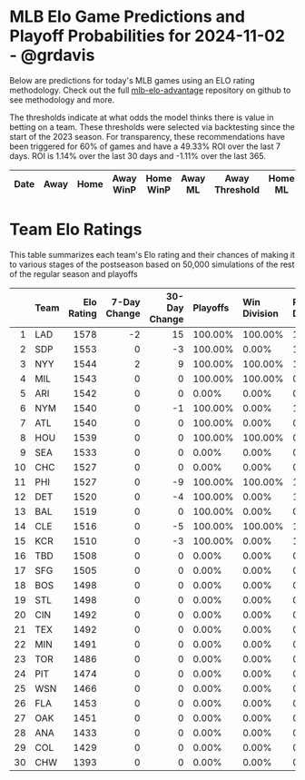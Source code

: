 # MLB Elo Game Predictions and Playoff Probabilities for 2024-11-02 - @grdavis
Below are predictions for today's MLB games using an ELO rating methodology. Check out the full [mlb-elo-advantage](https://github.com/grdavis/mlb-elo-advantage) repository on github to see methodology and more.

The thresholds indicate at what odds the model thinks there is value in betting on a team. These thresholds were selected via backtesting since the start of the 2023 season. For transparency, these recommendations have been triggered for 60% of games and have a 49.33% ROI over the last 7 days. ROI is 1.14% over the last 30 days and -1.11% over the last 365.

| Date   | Away   | Home   | Away WinP   | Home WinP   | Away ML   | Away Threshold   | Home ML   | Home Threshold   |
|--------|--------|--------|-------------|-------------|-----------|------------------|-----------|------------------|

# Team Elo Ratings
This table summarizes each team's Elo rating and their chances of making it to various stages of the postseason based on 50,000 simulations of the rest of the regular season and playoffs

|    | Team   |   Elo Rating |   7-Day Change |   30-Day Change | Playoffs   | Win Division   | Reach Div. Rd.   | Reach CS   | Reach WS   | Win WS   |
|---:|:-------|-------------:|---------------:|----------------:|:-----------|:---------------|:-----------------|:-----------|:-----------|:---------|
|  1 | LAD    |         1578 |             -2 |              15 | 100.00%    | 100.00%        | 100.00%          | 100.00%    | 100.00%    | 100.00%  |
|  2 | SDP    |         1553 |              0 |              -3 | 100.00%    | 0.00%          | 100.00%          | 0.00%      | 0.00%      | 0.00%    |
|  3 | NYY    |         1544 |              2 |               9 | 100.00%    | 100.00%        | 100.00%          | 100.00%    | 100.00%    | 0.00%    |
|  4 | MIL    |         1543 |              0 |               0 | 100.00%    | 100.00%        | 0.00%            | 0.00%      | 0.00%      | 0.00%    |
|  5 | ARI    |         1542 |              0 |               0 | 0.00%      | 0.00%          | 0.00%            | 0.00%      | 0.00%      | 0.00%    |
|  6 | NYM    |         1540 |              0 |              -1 | 100.00%    | 0.00%          | 100.00%          | 100.00%    | 0.00%      | 0.00%    |
|  7 | ATL    |         1540 |              0 |               0 | 100.00%    | 0.00%          | 0.00%            | 0.00%      | 0.00%      | 0.00%    |
|  8 | HOU    |         1539 |              0 |               0 | 100.00%    | 100.00%        | 0.00%            | 0.00%      | 0.00%      | 0.00%    |
|  9 | SEA    |         1533 |              0 |               0 | 0.00%      | 0.00%          | 0.00%            | 0.00%      | 0.00%      | 0.00%    |
| 10 | CHC    |         1527 |              0 |               0 | 0.00%      | 0.00%          | 0.00%            | 0.00%      | 0.00%      | 0.00%    |
| 11 | PHI    |         1527 |              0 |              -9 | 100.00%    | 100.00%        | 100.00%          | 0.00%      | 0.00%      | 0.00%    |
| 12 | DET    |         1520 |              0 |              -4 | 100.00%    | 0.00%          | 100.00%          | 0.00%      | 0.00%      | 0.00%    |
| 13 | BAL    |         1519 |              0 |               0 | 100.00%    | 0.00%          | 0.00%            | 0.00%      | 0.00%      | 0.00%    |
| 14 | CLE    |         1516 |              0 |              -5 | 100.00%    | 100.00%        | 100.00%          | 100.00%    | 0.00%      | 0.00%    |
| 15 | KCR    |         1510 |              0 |              -3 | 100.00%    | 0.00%          | 100.00%          | 0.00%      | 0.00%      | 0.00%    |
| 16 | TBD    |         1508 |              0 |               0 | 0.00%      | 0.00%          | 0.00%            | 0.00%      | 0.00%      | 0.00%    |
| 17 | SFG    |         1505 |              0 |               0 | 0.00%      | 0.00%          | 0.00%            | 0.00%      | 0.00%      | 0.00%    |
| 18 | BOS    |         1498 |              0 |               0 | 0.00%      | 0.00%          | 0.00%            | 0.00%      | 0.00%      | 0.00%    |
| 19 | STL    |         1498 |              0 |               0 | 0.00%      | 0.00%          | 0.00%            | 0.00%      | 0.00%      | 0.00%    |
| 20 | CIN    |         1492 |              0 |               0 | 0.00%      | 0.00%          | 0.00%            | 0.00%      | 0.00%      | 0.00%    |
| 21 | TEX    |         1492 |              0 |               0 | 0.00%      | 0.00%          | 0.00%            | 0.00%      | 0.00%      | 0.00%    |
| 22 | MIN    |         1491 |              0 |               0 | 0.00%      | 0.00%          | 0.00%            | 0.00%      | 0.00%      | 0.00%    |
| 23 | TOR    |         1486 |              0 |               0 | 0.00%      | 0.00%          | 0.00%            | 0.00%      | 0.00%      | 0.00%    |
| 24 | PIT    |         1474 |              0 |               0 | 0.00%      | 0.00%          | 0.00%            | 0.00%      | 0.00%      | 0.00%    |
| 25 | WSN    |         1466 |              0 |               0 | 0.00%      | 0.00%          | 0.00%            | 0.00%      | 0.00%      | 0.00%    |
| 26 | FLA    |         1453 |              0 |               0 | 0.00%      | 0.00%          | 0.00%            | 0.00%      | 0.00%      | 0.00%    |
| 27 | OAK    |         1451 |              0 |               0 | 0.00%      | 0.00%          | 0.00%            | 0.00%      | 0.00%      | 0.00%    |
| 28 | ANA    |         1433 |              0 |               0 | 0.00%      | 0.00%          | 0.00%            | 0.00%      | 0.00%      | 0.00%    |
| 29 | COL    |         1429 |              0 |               0 | 0.00%      | 0.00%          | 0.00%            | 0.00%      | 0.00%      | 0.00%    |
| 30 | CHW    |         1393 |              0 |               0 | 0.00%      | 0.00%          | 0.00%            | 0.00%      | 0.00%      | 0.00%    |